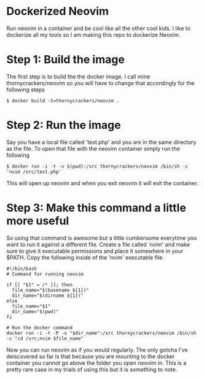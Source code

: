 # Dockerized Neovim
Run neovim in a container and be cool like all the other cool kids.
I like to dockerize all my tools so I am making this repo to dockerize Neovim.

# Step 1: Build the image
The first step is to build the the docker image.
I call mine thornycrackers/neovim so you will have to change that accordingly for the following steps
```
$ docker build -t=thornycrackers/neovim .
```

# Step 2: Run the image
Say you have a local file called 'test.php' and you are in the same directory as the file.
To open that file with the neovim container simply run the following
```
$ docker run -i -t -v $(pwd):/src thornycrackers/neovim /bin/sh -c 'nvim /src/test.php'
```
This will open up neovim and when you exit neovim it will exit the container.

# Step 3: Make this command a little more useful
So using that command is awesome but a little cumbersome everytime you want to run it against a different file.
Create a file called 'nvim' and make sure to give it executable permissions and place it somewhere in your $PATH.
Copy the following inside of the 'nvim' executable file.

```
#!/bin/bash
# Command for running neovim

if [[ "$1" = /* ]]; then
  file_name="$(basename ${1})"
  dir_name="$(dirname ${1})"
else
  file_name="$1"
  dir_name="$(pwd)"
fi

# Run the docker command
docker run -i -t -P -v "$dir_name":/src thornycrackers/neovim /bin/sh -c "cd /src;nvim $file_name"
```

Now you can run neovim as if you would regularly.
The only gotcha I've deiscovered so far is that because you are mounting to the docker container you cannot go above the folder you open neovim in.
This is a pretty rare case in my trials of using this but it is something to note.
